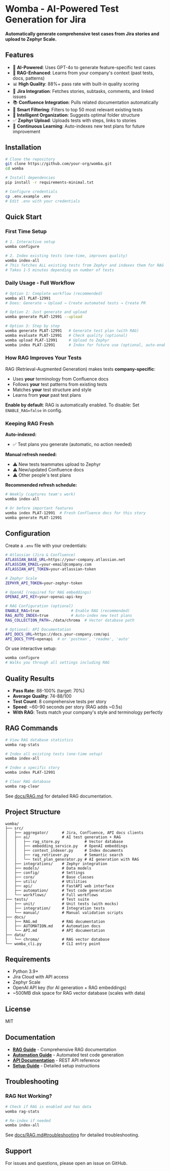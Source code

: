 # Womba - AI-Powered Test Generation for Jira

**Automatically generate comprehensive test cases from Jira stories and upload to Zephyr Scale.**

## Features

- 🤖 **AI-Powered**: Uses GPT-4o to generate feature-specific test cases
- 🧠 **RAG-Enhanced**: Learns from your company's context (past tests, docs, patterns)
- 📊 **High Quality**: 88%+ pass rate with built-in quality scoring
- 🔗 **Jira Integration**: Fetches stories, subtasks, comments, and linked issues
- 📚 **Confluence Integration**: Pulls related documentation automatically
- 🎯 **Smart Filtering**: Filters to top 50 most relevant existing tests
- 📁 **Intelligent Organization**: Suggests optimal folder structure
- ✅ **Zephyr Upload**: Uploads tests with steps, links to stories
- 🔄 **Continuous Learning**: Auto-indexes new test plans for future improvement

## Installation

```bash
# Clone the repository
git clone https://github.com/your-org/womba.git
cd womba

# Install dependencies
pip install -r requirements-minimal.txt

# Configure credentials
cp .env.example .env
# Edit .env with your credentials
```

## Quick Start

### First Time Setup

```bash
# 1. Interactive setup
womba configure

# 2. Index existing tests (one-time, improves quality)
womba index-all
# This fetches ALL existing tests from Zephyr and indexes them for RAG
# Takes 1-5 minutes depending on number of tests
```

### Daily Usage - Full Workflow

```bash
# Option 1: Complete workflow (recommended)
womba all PLAT-12991
# Does: Generate → Upload → Create automated tests → Create PR

# Option 2: Just generate and upload
womba generate PLAT-12991 --upload

# Option 3: Step by step
womba generate PLAT-12991   # Generate test plan (with RAG)
womba evaluate PLAT-12991   # Check quality (optional)
womba upload PLAT-12991     # Upload to Zephyr
womba index PLAT-12991      # Index for future use (optional, auto-enabled)
```

### How RAG Improves Your Tests

RAG (Retrieval-Augmented Generation) makes tests **company-specific**:
- Uses **your** terminology from Confluence docs
- Follows **your** test patterns from existing tests
- Matches **your** test structure and style
- Learns from **your** past test plans

**Enable by default**: RAG is automatically enabled. To disable: Set `ENABLE_RAG=false` in config.

### Keeping RAG Fresh

**Auto-indexed:**
- ✅ Test plans you generate (automatic, no action needed)

**Manual refresh needed:**
- ⚠️ New tests teammates upload to Zephyr
- ⚠️ New/updated Confluence docs
- ⚠️ Other people's test plans

**Recommended refresh schedule:**
```bash
# Weekly (captures team's work)
womba index-all

# Or before important features
womba index PLAT-12991  # Fresh Confluence docs for this story
womba generate PLAT-12991
```

## Configuration

Create a `.env` file with your credentials:

```bash
# Atlassian (Jira & Confluence)
ATLASSIAN_BASE_URL=https://your-company.atlassian.net
ATLASSIAN_EMAIL=your-email@company.com
ATLASSIAN_API_TOKEN=your-atlassian-token

# Zephyr Scale
ZEPHYR_API_TOKEN=your-zephyr-token

# OpenAI (required for RAG embeddings)
OPENAI_API_KEY=your-openai-api-key

# RAG Configuration (optional)
ENABLE_RAG=true              # Enable RAG (recommended)
RAG_AUTO_INDEX=true          # Auto-index new test plans
RAG_COLLECTION_PATH=./data/chroma  # Vector database path

# Optional: API Documentation
API_DOCS_URL=https://docs.your-company.com/api
API_DOCS_TYPE=openapi  # or 'postman', 'readme', 'auto'
```

Or use interactive setup:
```bash
womba configure
# Walks you through all settings including RAG
```

## Quality Results

- **Pass Rate**: 88-100% (target: 70%)
- **Average Quality**: 74-88/100  
- **Test Count**: 8 comprehensive tests per story
- **Speed**: ~60-90 seconds per story (RAG adds ~0.5s)
- **With RAG**: Tests match your company's style and terminology perfectly

## RAG Commands

```bash
# View RAG database statistics
womba rag-stats

# Index all existing tests (one-time setup)
womba index-all

# Index a specific story
womba index PLAT-12991

# Clear RAG database
womba rag-clear
```

See [docs/RAG.md](docs/RAG.md) for detailed RAG documentation.

## Project Structure

```
womba/
├── src/
│   ├── aggregator/      # Jira, Confluence, API docs clients
│   ├── ai/              # AI test generation + RAG
│   │   ├── rag_store.py           # Vector database
│   │   ├── embedding_service.py   # OpenAI embeddings
│   │   ├── context_indexer.py     # Index documents
│   │   ├── rag_retriever.py       # Semantic search
│   │   └── test_plan_generator.py # AI generation with RAG
│   ├── integrations/    # Zephyr integration
│   ├── models/          # Data models
│   ├── config/          # Settings
│   ├── core/            # Base classes
│   ├── utils/           # Utilities
│   ├── api/             # FastAPI web interface
│   ├── automation/      # Test code generation
│   └── workflows/       # Full workflows
├── tests/               # Test suite
│   ├── unit/            # Unit tests (with mocks)
│   ├── integration/     # Integration tests
│   └── manual/          # Manual validation scripts
├── docs/
│   ├── RAG.md           # RAG documentation
│   ├── AUTOMATION.md    # Automation docs
│   └── API.md           # API documentation
├── data/
│   └── chroma/          # RAG vector database
└── womba_cli.py         # CLI entry point
```

## Requirements

- Python 3.9+
- Jira Cloud with API access
- Zephyr Scale
- OpenAI API key (for AI generation + RAG embeddings)
- ~500MB disk space for RAG vector database (scales with data)

## License

MIT

## Documentation

- **[RAG Guide](docs/RAG.md)** - Comprehensive RAG documentation
- **[Automation Guide](docs/AUTOMATION.md)** - Automated test code generation
- **[API Documentation](docs/API.md)** - REST API reference
- **[Setup Guide](docs/SETUP.md)** - Detailed setup instructions

## Troubleshooting

### RAG Not Working?
```bash
# Check if RAG is enabled and has data
womba rag-stats

# Re-index if needed
womba index-all
```

See [docs/RAG.md#troubleshooting](docs/RAG.md#troubleshooting) for detailed troubleshooting.

## Support

For issues and questions, please open an issue on GitHub.
